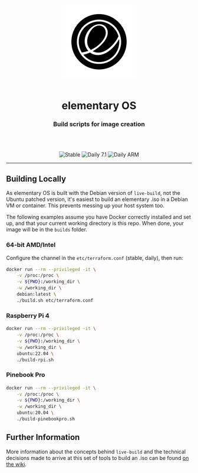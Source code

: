 <div align="center">
  <a href="https://elementary.io" align="center">
    <center align="center">
<picture>
  <source media="(prefers-color-scheme: dark)" srcset="https://raw.githubusercontent.com/elementary/brand/master/logomark-white.png">
  <source media="(prefers-color-scheme: light)" srcset="https://raw.githubusercontent.com/elementary/brand/master/logomark-black.png">
  <img src="https://raw.githubusercontent.com/elementary/brand/master/logomark-black.png" alt="elementary" align="center" height="200">
</picture>
    </center>
  </a>
  <br>
  <h1 align="center"><center>elementary OS</center></h1>
  <h3 align="center"><center>Build scripts for image creation</center></h3>
  <br>
  <br>
</div>

<p align="center">
  <img src="https://github.com/elementary/os/workflows/stable/badge.svg" alt="Stable">
  <img src="https://github.com/elementary/os/actions/workflows/daily-7.1.yml/badge.svg" alt="Daily 7.1">
  <img src="https://github.com/elementary/os/actions/workflows/daily-arm.yml/badge.svg" alt="Daily ARM">

</p>

---

## Building Locally

As elementary OS is built with the Debian version of `live-build`, not the Ubuntu patched version, it's easiest to build an elementary .iso in a Debian VM or container. This prevents messing up your host system too.

The following examples assume you have Docker correctly installed and set up, and that your current working directory is this repo. When done, your image will be in the `builds` folder.

### 64-bit AMD/Intel

Configure the channel in the `etc/terraform.conf` (stable, daily), then run:

```sh
docker run --rm --privileged -it \
    -v /proc:/proc \
    -v ${PWD}:/working_dir \
    -w /working_dir \
    debian:latest \
    ./build.sh etc/terraform.conf
```

### Raspberry Pi 4

```sh
docker run --rm --privileged -it \
    -v /proc:/proc \
    -v ${PWD}:/working_dir \
    -w /working_dir \
    ubuntu:22.04 \
    ./build-rpi.sh
```

### Pinebook Pro

```sh
docker run --rm --privileged -it \
    -v /proc:/proc \
    -v ${PWD}:/working_dir \
    -w /working_dir \
    ubuntu:20.04 \
    ./build-pinebookpro.sh
```

## Further Information

More information about the concepts behind `live-build` and the technical decisions made to arrive at this set of tools to build an .iso can be found [on the wiki](https://github.com/elementary/os/wiki/Building-iso-Images).
